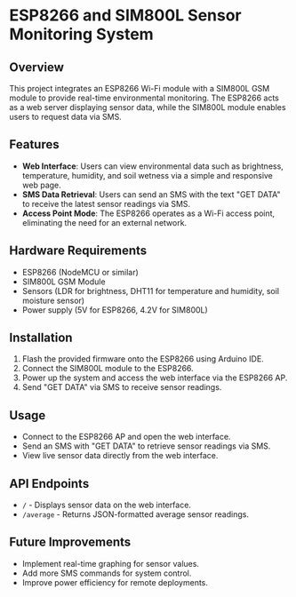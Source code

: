 # ESP8266 and SIM800L Sensor Monitoring System

## Overview
This project integrates an ESP8266 Wi-Fi module with a SIM800L GSM module to provide real-time environmental monitoring. The ESP8266 acts as a web server displaying sensor data, while the SIM800L module enables users to request data via SMS.

## Features
- **Web Interface**: Users can view environmental data such as brightness, temperature, humidity, and soil wetness via a simple and responsive web page.
- **SMS Data Retrieval**: Users can send an SMS with the text "GET DATA" to receive the latest sensor readings via SMS.
- **Access Point Mode**: The ESP8266 operates as a Wi-Fi access point, eliminating the need for an external network.

## Hardware Requirements
- ESP8266 (NodeMCU or similar)
- SIM800L GSM Module
- Sensors (LDR for brightness, DHT11 for temperature and humidity, soil moisture sensor)
- Power supply (5V for ESP8266, 4.2V for SIM800L)

## Installation
1. Flash the provided firmware onto the ESP8266 using Arduino IDE.
2. Connect the SIM800L module to the ESP8266.
3. Power up the system and access the web interface via the ESP8266 AP.
4. Send "GET DATA" via SMS to receive sensor readings.

## Usage
- Connect to the ESP8266 AP and open the web interface.
- Send an SMS with "GET DATA" to retrieve sensor readings via SMS.
- View live sensor data directly from the web interface.

## API Endpoints
- `/` - Displays sensor data on the web interface.
- `/average` - Returns JSON-formatted average sensor readings.

## Future Improvements
- Implement real-time graphing for sensor values.
- Add more SMS commands for system control.
- Improve power efficiency for remote deployments.
